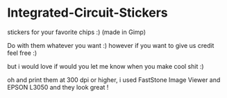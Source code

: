 # Integrated-Circuit-Stickers
stickers for your favorite chips :) (made in Gimp)

Do with them whatever you want :)
however if you want to give us credit feel free :)

but i would love if would you let me know when you make cool shit :)

oh and print them at 300 dpi or higher, i used FastStone Image Viewer and EPSON L3050 and they look great !
